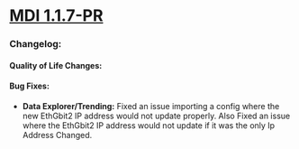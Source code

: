 # [MDI 1.1.7-PR](https://github.com/Altronic-LLC/Altronic-Public-Files/blob/main/ACM4000_Releases/PR/1.1.7/mdi-1.1.7-PR.atf)

### Changelog:

#### Quality of Life Changes:

#### Bug Fixes:
- **Data Explorer/Trending:** Fixed an issue importing a config where the new EthGbit2 IP address would not update properly. Also Fixed an issue where the EthGbit2 IP address would not update if it was the only Ip Address Changed.